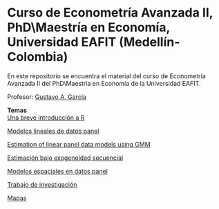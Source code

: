 # Curso de Econometría Avanzada II, PhD\Maestría en Economía, Universidad EAFIT (Medellín-Colombia)
En este repositorio se encuentra el material del curso de Econometría Avanzada II del PhD\Maestría en Economía de la Universidad EAFIT.

Profesor: [Gustavo A. García](https://gusgarciacruz.github.io/cv)

**Temas**<br>
[Una breve introducción a R](https://gusgarciacruz.github.io/EbookR_introduccion/)

[Modelos lineales de datos panel](https://gusgarciacruz.github.io/EconometriaAvanzadaII/ModelosPanel/ModelosPanel.html)

[Estimation of linear panel data models using GMM](https://gusgarciacruz.github.io/EconometriaAvanzadaII/ModelosPanelGMM/ModelosPanelGMM.html)

[Estimación bajo exogeneidad secuencial](https://gusgarciacruz.github.io/EconometriaAvanzadaII/ExogeneidadSecuencial/ExogeneidadSecuencial.html)

[Modelos espaciales en datos panel](https://gusgarciacruz.github.io/EconometriaAvanzadaII/ModelosPanelEspacial/ModelosPanelEspacial.html)

[Trabajo de investigación](https://gusgarciacruz.github.io/EconometriaAvanzadaII/TrabajoInvestigacion/Researchwork2022-II.pdf)

[Mapas](https://gusgarciacruz.github.io/EconometriaAvanzadaII/Mapas)
